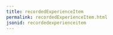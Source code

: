 ```yaml
---
title: recordedExperienceItem
permalink: recordedExperienceItem.html
jsonid: recordedexperienceitem
---
```

